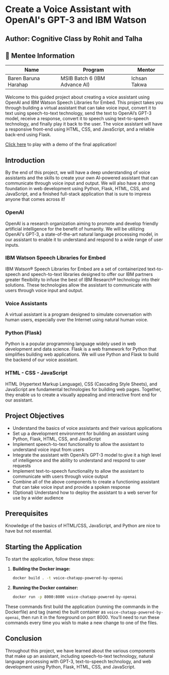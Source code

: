 # Create a Voice Assistant with OpenAI's GPT-3 and IBM Watson

## Author: Cognitive Class by Rohit and Talha

## 🚀 Mentee Information
| Name             | Program         | Mentor                  |
|------------------|----------------|------------------------|
| Baren Baruna Harahap | MSIB Batch 6 (IBM Advance AI) | Ichsan Takwa       |

Welcome to this guided project about creating a voice assistant using OpenAI and IBM Watson Speech Libraries for Embed. This project takes you through building a virtual assistant that can take voice input, convert it to text using speech-to-text technology, send the text to OpenAI’s GPT-3 model, receive a response, convert it to speech using text-to-speech technology, and finally play it back to the user. The voice assistant will have a responsive front-end using HTML, CSS, and JavaScript, and a reliable back-end using Flask.

[Click here](https://ai-personal-assistant.xs6r134s1i6.us-east.codeengine.appdomain.cloud/) to play with a demo of the final application!

## Introduction

By the end of this project, we will have a deep understanding of voice assistants and the skills to create your own AI-powered assistant that can communicate through voice input and output. We will also have a strong foundation in web development using Python, Flask, HTML, CSS, and JavaScript, and a finished full-stack application that is sure to impress anyone that comes across it!

### OpenAI

OpenAI is a research organization aiming to promote and develop friendly artificial intelligence for the benefit of humanity. We will be utilizing OpenAI's GPT-3, a state-of-the-art natural language processing model, in our assistant to enable it to understand and respond to a wide range of user inputs.

### IBM Watson Speech Libraries for Embed

IBM Watson® Speech Libraries for Embed are a set of containerized text-to-speech and speech-to-text libraries designed to offer our IBM partners greater flexibility to infuse the best of IBM Research® technology into their solutions. These technologies allow the assistant to communicate with users through voice input and output.

### Voice Assistants

A virtual assistant is a program designed to simulate conversation with human users, especially over the Internet using natural human voice.

### Python (Flask)

Python is a popular programming language widely used in web development and data science. Flask is a web framework for Python that simplifies building web applications. We will use Python and Flask to build the backend of our voice assistant.

### HTML - CSS - JavaScript

HTML (Hypertext Markup Language), CSS (Cascading Style Sheets), and JavaScript are fundamental technologies for building web pages. Together, they enable us to create a visually appealing and interactive front end for our assistant.

## Project Objectives

- Understand the basics of voice assistants and their various applications
- Set up a development environment for building an assistant using Python, Flask, HTML, CSS, and JavaScript
- Implement speech-to-text functionality to allow the assistant to understand voice input from users
- Integrate the assistant with OpenAI’s GPT-3 model to give it a high level of intelligence and the ability to understand and respond to user requests
- Implement text-to-speech functionality to allow the assistant to communicate with users through voice output
- Combine all of the above components to create a functioning assistant that can take voice input and provide a spoken response
- (Optional) Understand how to deploy the assistant to a web server for use by a wider audience

## Prerequisites

Knowledge of the basics of HTML/CSS, JavaScript, and Python are nice to have but not essential. 

## Starting the Application

To start the application, follow these steps:

1. **Building the Docker image:**

    ```bash
    docker build . -t voice-chatapp-powered-by-openai
    ```

2. **Running the Docker container:**

    ```bash
    docker run -p 8000:8000 voice-chatapp-powered-by-openai
    ```

These commands first build the application (running the commands in the Dockerfile) and tag (name) the built container as `voice-chatapp-powered-by-openai`, then run it in the foreground on port 8000. You’ll need to run these commands every time you wish to make a new change to one of the files.

## Conclusion
Throughout this project, we have learned about the various components that make up an assistant, including speech-to-text technology, natural language processing with GPT-3, text-to-speech technology, and web development using Python, Flask, HTML, CSS, and JavaScript.

